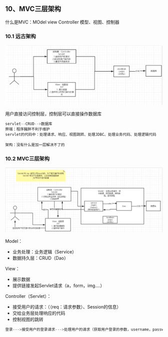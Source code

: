 

## 10、MVC三层架构

什么是MVC：MOdel	view	Controller 模型、视图、控制器

### 10.1 远古架构

![](JavaWeb\16.png)

用户直接访问控制层，控制层可以直接操作数据库

```java
servlet--CRUD-->数据库
弊端：程序臃肿不利于维护		
servlet的代码中：处理请求、响应、视图跳转、处理JDBC、处理业务代码、处理逻辑代码
    
架构：没有什么是加一层解决不了的
```

### 10.2 MVC三层架构

![](JavaWeb\17.png)



Model：

- 业务处理：业务逻辑（Service）
- 数据持久层：CRUD（Dao）

View：

- 展示数据
- 提供链接发起Servlet请求（a，form，img....）

Controller（Servlet）：

- 接受用户的请求：（（req：请求参数）、Session的信息）
- 交给业务层处理响应的代码
- 控制视图的跳转

```java
登录--->接受用户的登录请求--->处理用户的请求（获取用户登录的参数，username，password）--->交给业务层处理登录业务（判断用户名密码是否正确：事务）--->Dao层查询用户名和密码是否正确--->数据库
```

